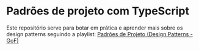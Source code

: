 # Padrões de projeto com TypeScript

Este repositório serve para botar em prática e aprender mais sobre os design patterns seguindo a playlist:
[Padrões de Projeto (Design Patterns - GoF)](https://www.youtube.com/watch?v=MqddY6Ochkc&list=PLbIBj8vQhvm0VY5YrMrafWaQY2EnJ3j8H)
